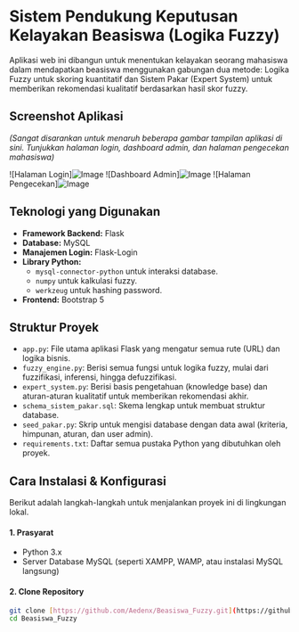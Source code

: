 # Sistem Pendukung Keputusan Kelayakan Beasiswa (Logika Fuzzy)

Aplikasi web ini dibangun untuk menentukan kelayakan seorang mahasiswa dalam mendapatkan beasiswa menggunakan gabungan dua metode: Logika Fuzzy untuk skoring kuantitatif dan Sistem Pakar (Expert System) untuk memberikan rekomendasi kualitatif berdasarkan hasil skor fuzzy.

## Screenshot Aplikasi
*(Sangat disarankan untuk menaruh beberapa gambar tampilan aplikasi di sini. Tunjukkan halaman login, dashboard admin, dan halaman pengecekan mahasiswa)*

![Halaman Login]![Image](https://github.com/user-attachments/assets/9387fb52-f61f-48d1-85f3-a102f0fc6079)
![Dashboard Admin]![Image](https://github.com/user-attachments/assets/3c08f264-50b9-49dc-9ff6-1e056943934f)
![Halaman Pengecekan]![Image](https://github.com/user-attachments/assets/267ded42-9012-4a74-88d0-d69d80c0bd91)

## Teknologi yang Digunakan
* **Framework Backend:** Flask
* **Database:** MySQL
* **Manajemen Login:** Flask-Login
* **Library Python:**
    * `mysql-connector-python` untuk interaksi database.
    * `numpy` untuk kalkulasi fuzzy.
    * `werkzeug` untuk hashing password.
* **Frontend:** Bootstrap 5

## Struktur Proyek
* `app.py`: File utama aplikasi Flask yang mengatur semua rute (URL) dan logika bisnis.
* `fuzzy_engine.py`: Berisi semua fungsi untuk logika fuzzy, mulai dari fuzzifikasi, inferensi, hingga defuzzifikasi.
* `expert_system.py`: Berisi basis pengetahuan (knowledge base) dan aturan-aturan kualitatif untuk memberikan rekomendasi akhir.
* `schema_sistem_pakar.sql`: Skema lengkap untuk membuat struktur database.
* `seed_pakar.py`: Skrip untuk mengisi database dengan data awal (kriteria, himpunan, aturan, dan user admin).
* `requirements.txt`: Daftar semua pustaka Python yang dibutuhkan oleh proyek.

## Cara Instalasi & Konfigurasi
Berikut adalah langkah-langkah untuk menjalankan proyek ini di lingkungan lokal.

#### 1. Prasyarat
* Python 3.x
* Server Database MySQL (seperti XAMPP, WAMP, atau instalasi MySQL langsung)

#### 2. Clone Repository
```bash
git clone [https://github.com/Aedenx/Beasiswa_Fuzzy.git](https://github.com/Aedenx/Beasiswa_Fuzzy.git)
cd Beasiswa_Fuzzy
